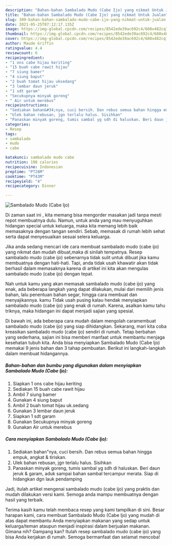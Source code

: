 ```yaml
---
description: "Bahan-bahan Sambalado Mudo (Cabe Ijo) yang nikmat Untuk Jualan"
title: "Bahan-bahan Sambalado Mudo (Cabe Ijo) yang nikmat Untuk Jualan"
slug: 309-bahan-bahan-sambalado-mudo-cabe-ijo-yang-nikmat-untuk-jualan
date: 2021-05-25T07:12:17.135Z
image: https://img-global.cpcdn.com/recipes/8542ede39ac692c4/680x482cq70/sambalado-mudo-cabe-ijo-foto-resep-utama.jpg
thumbnail: https://img-global.cpcdn.com/recipes/8542ede39ac692c4/680x482cq70/sambalado-mudo-cabe-ijo-foto-resep-utama.jpg
cover: https://img-global.cpcdn.com/recipes/8542ede39ac692c4/680x482cq70/sambalado-mudo-cabe-ijo-foto-resep-utama.jpg
author: Maude Griffin
ratingvalue: 4.4
reviewcount: 6
recipeingredient:
- "1 ons cabe hijau keriting"
- "15 buah cabe rawit hijau"
- "7 siung bamer"
- "4 siung baput"
- "2 buah tomat hijau uksedang"
- "3 lembar daun jeruk"
- "1 sdt garam"
- "Secukupnya minyak goreng"
- " Air untuk merebus"
recipeinstructions:
- "Sediakan bahan&#34;nya, cuci bersih. Dan rebus semua bahan hingga empuk, angkat &amp; tiriskan."
- "Ulek bahan rebusan, jgn terlalu halus. Sisihkan"
- "Panaskan minyak goreng, tumis sambal yg sdh di haluskan. Beri daun jeruk &amp; garam, aduk sampai bahan sambal tercampur merata. Siap di hidangkan dgn lauk pendamping"
categories:
- Resep
tags:
- sambalado
- mudo
- cabe

katakunci: sambalado mudo cabe 
nutrition: 198 calories
recipecuisine: Indonesian
preptime: "PT28M"
cooktime: "PT43M"
recipeyield: "4"
recipecategory: Dinner

---
```



![Sambalado Mudo (Cabe Ijo)](https://img-global.cpcdn.com/recipes/8542ede39ac692c4/680x482cq70/sambalado-mudo-cabe-ijo-foto-resep-utama.jpg)

Di zaman  saat ini , kita memang bisa mengorder masakan jadi tanpa mesti repot membuatnya dulu. Namun, untuk anda yang mau menyuguhkan hidangan special untuk keluarga, maka kita memang lebih baik memasaknya dengan tangan sendiri. Sebab, memasak di rumah lebih sehat serta dapat menyesuaikan sesuai selera keluarga.

Jika anda sedang mencari ide cara membuat sambalado mudo (cabe ijo) yang nikmat dan mudah dibuat,maka di sinilah tempatnya. Resep sambalado mudo (cabe ijo)  sebenarnya tidak sulit untuk dibuat jika kamu membuatnya dengan hati-hati. Tapi, anda tidak usah khawatir akan tidak berhasil dalam memasaknya 
karena di artikel ini kita akan mengulas sambalado mudo (cabe ijo) dengan tepat.  



Nah untuk kamu yang akan memasak sambalado mudo (cabe ijo) yang enak, ada beberapa langkah yang dapat dilakukan, mulai dari memilih jenis bahan, lalu penentuan bahan segar, hingga cara membuat dan menyajikannya. kamu Tidak usah pusing kalau hendak menyiapkan sambalado mudo (cabe ijo) yang enak di rumah. Karena, asalkan kamu  tahu triknya, maka hidangan ini dapat menjadi sajian yang spesial.

Di bawah ini, ada beberapa cara mudah dalam mengolah caramembuat sambalado mudo (cabe ijo) yang siap dihidangkan. Sekarang, mari kita coba kreasikan sambalado mudo (cabe ijo) sendiri di rumah. Tetap berbahan yang sederhana, sajian ini bisa memberi manfaat untuk membantu menjaga kesehatan tubuh kita. Anda bisa menyiapkan Sambalado Mudo (Cabe Ijo) memakai 9 jenis bahan dan 3 tahap pembuatan. Berikut ini langkah-langkah dalam membuat hidangannya.

<!--inarticleads1-->

##### Bahan-bahan dan bumbu yang digunakan dalam menyiapkan Sambalado Mudo (Cabe Ijo):

1. Siapkan 1 ons cabe hijau keriting
1. Sediakan 15 buah cabe rawit hijau
1. Ambil 7 siung bamer
1. Gunakan 4 siung baput
1. Ambil 2 buah tomat hijau uk.sedang
1. Gunakan 3 lembar daun jeruk
1. Siapkan 1 sdt garam
1. Gunakan Secukupnya minyak goreng
1. Gunakan  Air untuk merebus




<!--inarticleads2-->

##### Cara menyiapkan Sambalado Mudo (Cabe Ijo):

1. Sediakan bahan&#34;nya, cuci bersih. Dan rebus semua bahan hingga empuk, angkat &amp; tiriskan.
1. Ulek bahan rebusan, jgn terlalu halus. Sisihkan
1. Panaskan minyak goreng, tumis sambal yg sdh di haluskan. Beri daun jeruk &amp; garam, aduk sampai bahan sambal tercampur merata. Siap di hidangkan dgn lauk pendamping




Jadi, itulah artikel mengenai  sambalado mudo (cabe ijo)  yang praktis dan mudah dilakukan versi kami. Semoga anda mampu membuatnya dengan hasil yang terbaik. 

Terima kasih kamu telah membaca resep yang kami tampilkan di sini. Besar harapan kami, cara membuat  Sambalado Mudo (Cabe Ijo) yang mudah di atas dapat membantu Anda menyiapkan makanan yang sedap untuk keluarga/teman ataupun menjadi inspirasi dalam berjualan makanan. Gimana nih? Gampang kan? Itulah resep sambalado mudo (cabe ijo) yang bisa Anda kerjakan di rumah. Semoga bermanfaat dan selamat mencoba!

